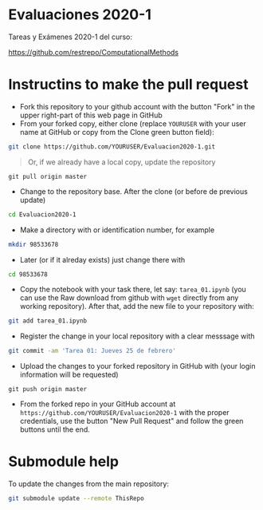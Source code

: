 # Evaluaciones 2020-1
Tareas y Exámenes 2020-1 del curso:

https://github.com/restrepo/ComputationalMethods

# Instructins to make the pull request
* Fork this repository to your github account with the button "Fork" in the upper right-part of this web page in GitHub
* From your forked copy, either clone (replace `YOURUSER` with your user name at GitHub or copy from the Clone green button field):
```bash
git clone https://github.com/YOURUSER/Evaluacion2020-1.git
```
> Or, if we already have a local copy, update the repository
```
git pull origin master
```
* Change to the repository base. After the clone (or before de previous update)
```bash
cd Evaluacion2020-1
```
* Make a directory with or identification number, for example
```bash
mkdir 98533678
```
* Later (or if it alreday exists)  just change there with
```bash
cd 98533678
```
* Copy the notebook with your task there, let say: `tarea_01.ipynb` (you can use the Raw download from github with `wget` directly from any working repository). After that, add the new file to your repository with:
```bash
git add tarea_01.ipynb
```
* Register the change in your local repository with a clear messsage with
```bash
git commit -am 'Tarea 01: Jueves 25 de febrero'
```
* Upload the changes to your forked repository in GitHub with (your login information will be requested)
```
git push origin master
```
* From the forked repo in your GitHub account at `https://github.com/YOURUSER/Evaluacion2020-1` with the proper credentials, use the button "New Pull Request" and follow the green buttons until the end.

# Submodule help
To update the changes from the main repository:
```bash
git submodule update --remote ThisRepo
```
